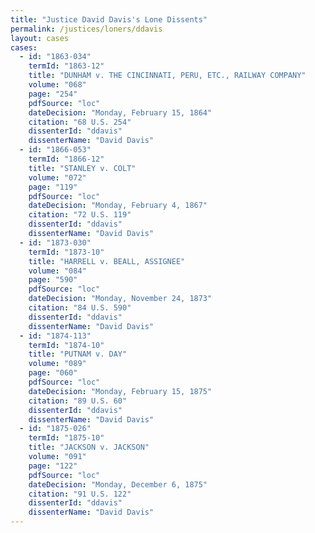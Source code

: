 ```yaml
---
title: "Justice David Davis's Lone Dissents"
permalink: /justices/loners/ddavis
layout: cases
cases:
  - id: "1863-034"
    termId: "1863-12"
    title: "DUNHAM v. THE CINCINNATI, PERU, ETC., RAILWAY COMPANY"
    volume: "068"
    page: "254"
    pdfSource: "loc"
    dateDecision: "Monday, February 15, 1864"
    citation: "68 U.S. 254"
    dissenterId: "ddavis"
    dissenterName: "David Davis"
  - id: "1866-053"
    termId: "1866-12"
    title: "STANLEY v. COLT"
    volume: "072"
    page: "119"
    pdfSource: "loc"
    dateDecision: "Monday, February 4, 1867"
    citation: "72 U.S. 119"
    dissenterId: "ddavis"
    dissenterName: "David Davis"
  - id: "1873-030"
    termId: "1873-10"
    title: "HARRELL v. BEALL, ASSIGNEE"
    volume: "084"
    page: "590"
    pdfSource: "loc"
    dateDecision: "Monday, November 24, 1873"
    citation: "84 U.S. 590"
    dissenterId: "ddavis"
    dissenterName: "David Davis"
  - id: "1874-113"
    termId: "1874-10"
    title: "PUTNAM v. DAY"
    volume: "089"
    page: "060"
    pdfSource: "loc"
    dateDecision: "Monday, February 15, 1875"
    citation: "89 U.S. 60"
    dissenterId: "ddavis"
    dissenterName: "David Davis"
  - id: "1875-026"
    termId: "1875-10"
    title: "JACKSON v. JACKSON"
    volume: "091"
    page: "122"
    pdfSource: "loc"
    dateDecision: "Monday, December 6, 1875"
    citation: "91 U.S. 122"
    dissenterId: "ddavis"
    dissenterName: "David Davis"
---
```

